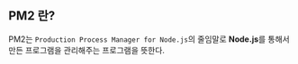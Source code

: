 ## **PM2** 란?

PM2는 `Production Process Manager for Node.js`의 줄임말로 **Node.js**를 통해서 만든 프로그램을 관리해주는 프로그램을 뜻한다.